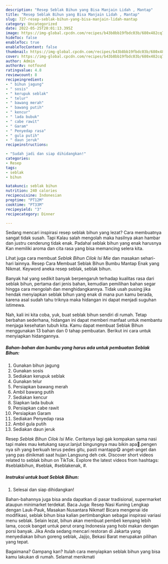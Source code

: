 ```yaml
---
description: "Resep Seblak Bihun yang Bisa Manjain Lidah , Mantap"
title: "Resep Seblak Bihun yang Bisa Manjain Lidah , Mantap"
slug: 727-resep-seblak-bihun-yang-bisa-manjain-lidah-mantap
category: Uncategorized
date: 2022-05-25T20:01:13.395Z
image: https://img-global.cpcdn.com/recipes/b43b8bb19fbdc03b/680x482cq70/seblak-bihun-foto-resep-utama.jpg
hideToc: false
enableToc: true
enableTocContent: false
thumbnail: https://img-global.cpcdn.com/recipes/b43b8bb19fbdc03b/680x482cq70/seblak-bihun-foto-resep-utama.jpg
cover: https://img-global.cpcdn.com/recipes/b43b8bb19fbdc03b/680x482cq70/seblak-bihun-foto-resep-utama.jpg
author: Admin
authorAv: notfound
ratingvalue: 4.8
reviewcount: 8
recipeingredient:
- " bihun jagung"
- " sosis"
- " kerupuk seblak"
- " telur"
- " bawang merah"
- " bawang putih"
- " kencur"
- " lada bubuk"
- " cabe rawit"
- " Garam"
- " Penyedap rasa"
- " gula putih"
- " daun jeruk"
recipeinstructions:

- "Sudah jadi dan siap dihidangkan!"
categories:
- Resep
tags:
- seblak
- bihun

katakunci: seblak bihun 
nutrition: 240 calories
recipecuisine: Indonesian
preptime: "PT12M"
cooktime: "PT33M"
recipeyield: "3"
recipecategory: Dinner

---
```



Sedang mencari inspirasi resep seblak bihun yang lezat? Cara membuatnya sangat tidak susah. Tapi Kalau salah mengolah maka hasilnya akan hambar dan justru cenderung tidak enak. Padahal seblak bihun yang enak harusnya Kan memiliki aroma dan cita rasa yang bisa memancing selera kita.


Lihat juga cara membuat *Seblak Bihun Cilok Isi Mie* dan masakan sehari-hari lainnya. Resep Cara Membuat Seblak Bihun Bumbu Mantap Enak yang Nikmat. Keyword aneka resep seblak, seblak bihun.

Banyak hal yang sedikit banyak berpengaruh terhadap kualitas rasa dari seblak bihun, pertama dari jenis bahan, kemudian pemilihan bahan segar hingga cara mengolah dan menghidangkannya. Tidak usah pusing jika hendak menyiapkan seblak bihun yang enak di mana pun kamu berada, karena asal sudah tahu triknya maka hidangan ini dapat menjadi suguhan istimewa.


Nah, kali ini kita coba, yuk, buat seblak bihun sendiri di rumah. Tetap berbahan sederhana, hidangan ini dapat memberi manfaat untuk membantu menjaga kesehatan tubuh kita. Kamu dapat membuat Seblak Bihun menggunakan 13 bahan dan 0 tahap pembuatan. Berikut ini cara untuk menyiapkan hidangannya.

<!--inarticleads1-->

##### Bahan-bahan dan bumbu yang harus ada untuk pembuatan Seblak Bihun:

1. Gunakan  bihun jagung
1. Gunakan  sosis
1. Sediakan  kerupuk seblak
1. Gunakan  telur
1. Persiapkan  bawang merah
1. Ambil  bawang putih
1. Sediakan  kencur
1. Siapkan  lada bubuk
1. Persiapkan  cabe rawit
1. Persiapkan  Garam
1. Sediakan  Penyedap rasa
1. Ambil  gula putih
1. Sediakan  daun jeruk


Resep *Seblak Bihun Cilok Isi Mie*. Ceritanya lagi gak kompakan sama nasi tapi males mau ketukang sayur.lanjut bingungnya mau bikin apa🤭.pengen nya sih yang berkuah terus pedes gitu, pasti mantapp😋 anget-anget dan yang pas dinikmati saat hujan Langsung deh cek. Discover short videos related to seblak bihun on TikTok. Explore the latest videos from hashtags: #seblakbihun, #seblak, #seblakenak, #. 

<!--inarticleads2-->

##### Instruksi untuk buat Seblak Bihun:


1. Selesai dan siap dihidangkan!

Bahan-bahannya juga bisa anda dapatkan di pasar tradisional, supermarket ataupun minimarket terdekat. Baca Juga: Resep Nasi Kuning Lengkap dengan Lauk-Pauk, Masakan Nusantara Nikmat! Bicara mengenai ide modifikasi, seblak bihun bisa kalian pertimbangkan sebagai inspirasi variasi menu seblak. Selain lezat, bihun akan membuat pembeli kenyang lebih lama, cocok banget untuk perut orang Indonesia yang hobi makan dengan porsi banyak. Jika Anda sedang mencari restoran di Jakarta yang menyediakan bihun goreng seblak, Jajijo, Bekasi Barat merupakan pilihan yang tepat. 

Bagaimana? Gampang kan? Itulah cara menyiapkan seblak bihun yang bisa kamu lakukan di rumah. Selamat menikmati
